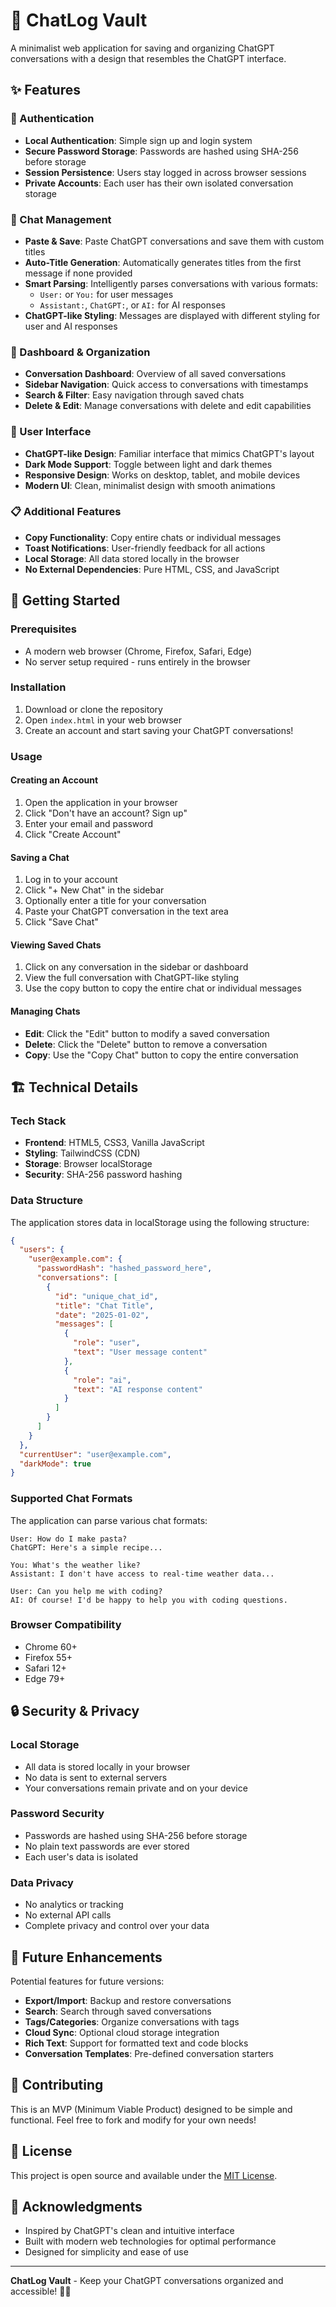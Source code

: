 # 🧠 ChatLog Vault

A minimalist web application for saving and organizing ChatGPT conversations with a design that resembles the ChatGPT interface.

## ✨ Features

### 🔐 Authentication
- **Local Authentication**: Simple sign up and login system
- **Secure Password Storage**: Passwords are hashed using SHA-256 before storage
- **Session Persistence**: Users stay logged in across browser sessions
- **Private Accounts**: Each user has their own isolated conversation storage

### 💬 Chat Management
- **Paste & Save**: Paste ChatGPT conversations and save them with custom titles
- **Auto-Title Generation**: Automatically generates titles from the first message if none provided
- **Smart Parsing**: Intelligently parses conversations with various formats:
  - `User:` or `You:` for user messages
  - `Assistant:`, `ChatGPT:`, or `AI:` for AI responses
- **ChatGPT-like Styling**: Messages are displayed with different styling for user and AI responses

### 📱 Dashboard & Organization
- **Conversation Dashboard**: Overview of all saved conversations
- **Sidebar Navigation**: Quick access to conversations with timestamps
- **Search & Filter**: Easy navigation through saved chats
- **Delete & Edit**: Manage conversations with delete and edit capabilities

### 🎨 User Interface
- **ChatGPT-like Design**: Familiar interface that mimics ChatGPT's layout
- **Dark Mode Support**: Toggle between light and dark themes
- **Responsive Design**: Works on desktop, tablet, and mobile devices
- **Modern UI**: Clean, minimalist design with smooth animations

### 📋 Additional Features
- **Copy Functionality**: Copy entire chats or individual messages
- **Toast Notifications**: User-friendly feedback for all actions
- **Local Storage**: All data stored locally in the browser
- **No External Dependencies**: Pure HTML, CSS, and JavaScript

## 🚀 Getting Started

### Prerequisites
- A modern web browser (Chrome, Firefox, Safari, Edge)
- No server setup required - runs entirely in the browser

### Installation
1. Download or clone the repository
2. Open `index.html` in your web browser
3. Create an account and start saving your ChatGPT conversations!

### Usage

#### Creating an Account
1. Open the application in your browser
2. Click "Don't have an account? Sign up"
3. Enter your email and password
4. Click "Create Account"

#### Saving a Chat
1. Log in to your account
2. Click "+ New Chat" in the sidebar
3. Optionally enter a title for your conversation
4. Paste your ChatGPT conversation in the text area
5. Click "Save Chat"

#### Viewing Saved Chats
1. Click on any conversation in the sidebar or dashboard
2. View the full conversation with ChatGPT-like styling
3. Use the copy button to copy the entire chat or individual messages

#### Managing Chats
- **Edit**: Click the "Edit" button to modify a saved conversation
- **Delete**: Click the "Delete" button to remove a conversation
- **Copy**: Use the "Copy Chat" button to copy the entire conversation

## 🏗️ Technical Details

### Tech Stack
- **Frontend**: HTML5, CSS3, Vanilla JavaScript
- **Styling**: TailwindCSS (CDN)
- **Storage**: Browser localStorage
- **Security**: SHA-256 password hashing

### Data Structure
The application stores data in localStorage using the following structure:

```json
{
  "users": {
    "user@example.com": {
      "passwordHash": "hashed_password_here",
      "conversations": [
        {
          "id": "unique_chat_id",
          "title": "Chat Title",
          "date": "2025-01-02",
          "messages": [
            {
              "role": "user",
              "text": "User message content"
            },
            {
              "role": "ai",
              "text": "AI response content"
            }
          ]
        }
      ]
    }
  },
  "currentUser": "user@example.com",
  "darkMode": true
}
```

### Supported Chat Formats
The application can parse various chat formats:

```
User: How do I make pasta?
ChatGPT: Here's a simple recipe...

You: What's the weather like?
Assistant: I don't have access to real-time weather data...

User: Can you help me with coding?
AI: Of course! I'd be happy to help you with coding questions.
```

### Browser Compatibility
- Chrome 60+
- Firefox 55+
- Safari 12+
- Edge 79+

## 🔒 Security & Privacy

### Local Storage
- All data is stored locally in your browser
- No data is sent to external servers
- Your conversations remain private and on your device

### Password Security
- Passwords are hashed using SHA-256 before storage
- No plain text passwords are ever stored
- Each user's data is isolated

### Data Privacy
- No analytics or tracking
- No external API calls
- Complete privacy and control over your data

## 🎯 Future Enhancements

Potential features for future versions:
- **Export/Import**: Backup and restore conversations
- **Search**: Search through saved conversations
- **Tags/Categories**: Organize conversations with tags
- **Cloud Sync**: Optional cloud storage integration
- **Rich Text**: Support for formatted text and code blocks
- **Conversation Templates**: Pre-defined conversation starters

## 🤝 Contributing

This is an MVP (Minimum Viable Product) designed to be simple and functional. Feel free to fork and modify for your own needs!

## 📄 License

This project is open source and available under the [MIT License](LICENSE).

## 🙏 Acknowledgments

- Inspired by ChatGPT's clean and intuitive interface
- Built with modern web technologies for optimal performance
- Designed for simplicity and ease of use

---

**ChatLog Vault** - Keep your ChatGPT conversations organized and accessible! 🧠✨ 